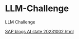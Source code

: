# LLM-Challenge
LLM Challenge

[SAP blogs AI state 20231002.html](https://htmlpreview.github.io/?https://github.com/itsergiu/LLM-Challenge/blob/main/SAP%20blogs%20AI%20state%2020231002.html)
